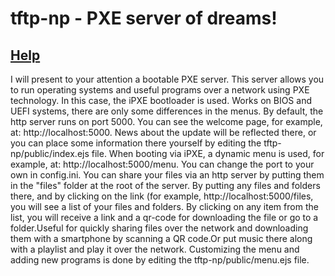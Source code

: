 # tftp-np - PXE server of dreams!  
## [Help](./docs/index.md)
 
I will present to your attention a bootable PXE server. This server allows you to run operating systems and useful programs over a network using PXE technology.
In this case, the iPXE bootloader is used. Works on BIOS and UEFI systems, there are only some differences in the menus.
By default, the http server runs on port 5000.
You can see the welcome page, for example, at: http://localhost:5000. News about the update will be reflected there, or you can place some information there yourself by editing the tftp-np/public/index.ejs file.
When booting via iPXE, a dynamic menu is used, for example, at: http://localhost:5000/menu. You can change the port to your own in config.ini.
You can share your files via an http server by putting them in the "files" folder at the root of the server. By putting any files and folders there, and by clicking on the link (for example, http://localhost:5000/files, you will see a list of your files and folders. By clicking on any item from the list, you will receive a link and a qr-code for downloading the file or go to a folder.Useful for quickly sharing files over the network and downloading them with a smartphone by scanning a QR code.Or put music there along with a playlist and play it over the network.
Customizing the menu and adding new programs is done by editing the tftp-np/public/menu.ejs file.
